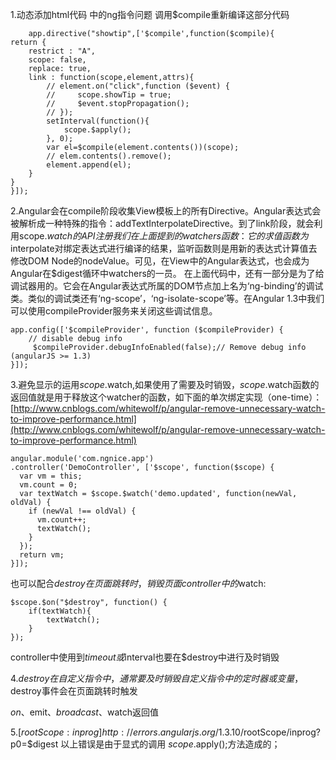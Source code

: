 1.动态添加html代码 中的ng指令问题
调用$compile重新编译这部分代码


		app.directive("showtip",['$compile',function($compile){
    return {
        restrict : "A",
        scope: false,
        replace: true,
        link : function(scope,element,attrs){
            // element.on("click",function ($event) {
            //     scope.showTip = true;
            //     $event.stopPropagation();
            // });
            setInterval(function(){
                scope.$apply();
            }, 0);
            var el=$compile(element.contents())(scope);
            // elem.contents().remove();
            element.append(el);
        }
    }
	}]);
2.Angular会在compile阶段收集View模板上的所有Directive。Angular表达式会被解析成一种特殊的指令：addTextInterpolateDirective。到了link阶段，就会利用scope.$watch的API注册我们在上面提到的watchers函数：它的求值函数为$interpolate对绑定表达式进行编译的结果，监听函数则是用新的表达式计算值去修改DOM Node的nodeValue。可见，在View中的Angular表达式，也会成为Angular在$digest循环中watchers的一员。
在上面代码中，还有一部分是为了给调试器用的。它会在Angular表达式所属的DOM节点加上名为‘ng-binding’的调试类。类似的调试类还有‘ng-scope’，‘ng-isolate-scope’等。在Angular 1.3中我们可以使用compileProvider服务来关闭这些调试信息。
    
	app.config(['$compileProvider', function ($compileProvider) {
  		// disable debug info 
 		 $compileProvider.debugInfoEnabled(false);// Remove debug info (angularJS >= 1.3)
	}]);

3.避免显示的运用$scope.$watch,如果使用了需要及时销毁，$scope.$watch函数的返回值就是用于释放这个watcher的函数，如下面的单次绑定实现（one-time）：[http://www.cnblogs.com/whitewolf/p/angular-remove-unnecessary-watch-to-improve-performance.html](http://www.cnblogs.com/whitewolf/p/angular-remove-unnecessary-watch-to-improve-performance.html)

	angular.module('com.ngnice.app')
	.controller('DemoController', ['$scope', function($scope) {
	  var vm = this;
	  vm.count = 0;
	  var textWatch = $scope.$watch('demo.updated', function(newVal, oldVal) {
	    if (newVal !== oldVal) {
	      vm.count++;
	      textWatch();
	    }
	  });
	  return vm;
	}]);
也可以配合$destroy在页面跳转时，销毁页面controller中的$watch:

    $scope.$on("$destroy", function() {
        if(textWatch){
			textWatch();
		}
    });

controller中使用到$timeout或$interval也要在$destroy中进行及时销毁

4.$destroy在自定义指令中，通常要及时销毁自定义指令中的定时器或变量，$destroy事件会在页面跳转时触发

$on、$emit、$broadcast、$watch返回值

5.[$rootScope:inprog] http://errors.angularjs.org/1.3.10/$rootScope/inprog?p0=$digest 
以上错误是由于显式的调用 $scope.$apply();方法造成的；